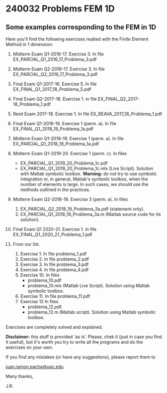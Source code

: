 # 240032 Problems FEM 1D 
## Some examples corresponding to the FEM in 1D

Here you'll find the following exercises realted
with the Finite Element Method in 1 dimension:

1. Midterm Exam Q1-2016-17. Exercise 3. In file
   <t>EX_PARCIAL_Q1_2016_17_Problema_3.pdf</t>
1. Midterm Exam Q2-2016-17. Exercise 3. In file
   <t>EX_PARCIAL_Q2_2016_17_Problema_3.pdf</t>
1. Final Exam Q1-2017-16. Exercise 5. In file
   <t>EX_FINAL_Q1_2017_18_Problema_5.pdf</t>   
1. Final Exam Q2-2017-18. Exercise 1. in file
   <t>EX_FINAL_Q2_2017-18_Problema_1.pdf</t>
1. Resit Exam 2017-18. Exercise 1. In file
   <t>EX_REAVA_2017_18_Problema_1.pdf</t>   
1. Final Exam Q1-2018-19. Exercise 1 (perm. a). In file
   <t>EX_FINAL_Q1_2018_19_Problema_1a.pdf</t>
1. Midterm Exam Q1-2018-19. Exercise 1 (perm. a). In file
   <t>EX_PARCIAL_Q1_2018_19_Problema_1a.pdf</t>
1. Midterm Exam Q1-2019-20. Exercise 1 (perm. c). In files
   * <t>EX_PARCIAL_Q1_2019_20_Problema_1c.pdf</t>
   * <t>EX_PARCIAL_Q1_2019_20_Problema_1c.mlx</t> (Live Script). Solution with Matlab
       symbolic toolbox. **Warning:** do not try to use symbolic integration or, in 
       general, Matlab's symbolic toolbox, when the number of elements is large. In 
       such cases, we should use the methods outlined in the practices.
1. Midterm Exam Q2-2018-19. Exercise 3 (perm. a). In files
   1. <t>EX_PARCIAL_Q2_2018_19_Problema_3a.pdf</t> (statement only).
   1. <t>EX_PARCIAL_Q1_2018_19_Problema_3a.m</t> (Matlab source code for its 
      solution).
1. Final Exam Q1 2020-21. Exercise 1. In file
   <t>EX_FINAL_Q1_2020_21_Problema_1.pdf</t>      

1. From our list.
    1. Exercise 1. In file <t>problema_1.pdf</t>
    1. Exercise 2. In file <t>problema_2.pdf</t>
    1. Exercise 3. In file <t>problema_3.pdf</t>
    1. Exercise 4. In file <t>problema_4.pdf</t>
    1. Exercise 10. In files
       * <t>problema_10.pdf</t>
       * <t>problema_10.mlx</t> (Matlab Live Script). Solution using Matlab symbolic toolbox.
    1. Exercise 11. In file <t>problema_11.pdf</t>
    1. Exercise 12  In files
       * <t>problema_12.pdf</t>. 
       * <t>problema_12.m</t> (Matlab script). Solution using Matlab symbolic toolbox.

Exercises are completely solved  and explained.

**Disclaimer:** this stuff is provided 'as is'. Please, chek it (just in case 
you find it useful), but it's worth you try to write all the programs and do the
exercises on your own.

If you find any mistakes (or have any suggestions), please report them to 

juan.ramon.pacha@upc.edu 

Many thanks,

J.R.
